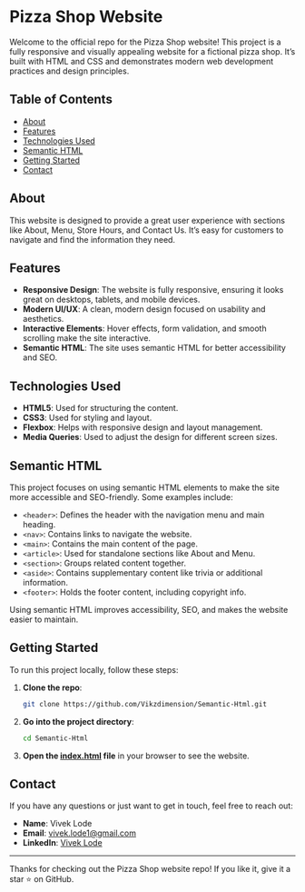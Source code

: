 # Pizza Shop Website

Welcome to the official repo for the Pizza Shop website! This project is a fully responsive and visually appealing website for a fictional pizza shop. It’s built with HTML and CSS and demonstrates modern web development practices and design principles.

## Table of Contents

- [About](#about)
- [Features](#features)
- [Technologies Used](#technologies-used)
- [Semantic HTML](#semantic-html)
- [Getting Started](#getting-started)
- [Contact](#contact)

## About

This website is designed to provide a great user experience with sections like About, Menu, Store Hours, and Contact Us. It’s easy for customers to navigate and find the information they need.

## Features

- **Responsive Design**: The website is fully responsive, ensuring it looks great on desktops, tablets, and mobile devices.
- **Modern UI/UX**: A clean, modern design focused on usability and aesthetics.
- **Interactive Elements**: Hover effects, form validation, and smooth scrolling make the site interactive.
- **Semantic HTML**: The site uses semantic HTML for better accessibility and SEO.

## Technologies Used

- **HTML5**: Used for structuring the content.
- **CSS3**: Used for styling and layout.
- **Flexbox**: Helps with responsive design and layout management.
- **Media Queries**: Used to adjust the design for different screen sizes.

## Semantic HTML

This project focuses on using semantic HTML elements to make the site more accessible and SEO-friendly. Some examples include:

- `<header>`: Defines the header with the navigation menu and main heading.
- `<nav>`: Contains links to navigate the website.
- `<main>`: Contains the main content of the page.
- `<article>`: Used for standalone sections like About and Menu.
- `<section>`: Groups related content together.
- `<aside>`: Contains supplementary content like trivia or additional information.
- `<footer>`: Holds the footer content, including copyright info.

Using semantic HTML improves accessibility, SEO, and makes the website easier to maintain.

## Getting Started

To run this project locally, follow these steps:

1. **Clone the repo**:
    ```sh
    git clone https://github.com/Vikzdimension/Semantic-Html.git
    ```

2. **Go into the project directory**:
    ```sh
    cd Semantic-Html
    ```

3. **Open the [index.html](index.html) file** in your browser to see the website.

## Contact

If you have any questions or just want to get in touch, feel free to reach out:

- **Name**: Vivek Lode
- **Email**: vivek.lode1@gmail.com
- **LinkedIn**: [Vivek Lode](https://www.linkedin.com/in/vivek-lode/)

---

Thanks for checking out the Pizza Shop website repo! If you like it, give it a star ⭐ on GitHub.
